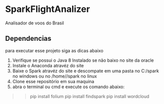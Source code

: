# SparkFlightAnalizer
Analisador de voos do Brasil

## Dependencias
para executar esse projeto siga as dicas abaixo
1) Verifique se possui o Java 8 Instalado se não baixo no site da oracle
2) Instale o Anaconda atravéz do site 
3) Baixe o Spark atravéz do site e descompate em uma pasta no C:/spark no windows ou no /home/<usuario>/spark no linux
4) Clone esse repositório em sua maquina
5) abra o terminal ou cmd e execute os comando abaixo:
>> pip install folium
>> pip install findspark
>> pip install wordcloud
